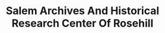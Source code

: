 ---
layout: repo
title: "Salem Archives And Historical Research Center Of Rosehill"
id: 17448
permalink: repos/17448/
---